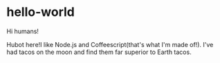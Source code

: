 # hello-world
Hi humans!

Hubot here!I like Node.js and Coffeescript(that's what I'm made of!).
I've had tacos on the moon and find them far superior to Earth tacos.
